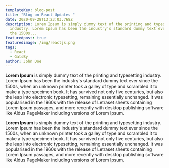 ```yaml
---
templateKey: blog-post
title: "Blog on React Updates "
date: 2020-09-28T13:23:03.768Z
description: Lorem Ipsum is simply dummy text of the printing and typesetting
  industry. Lorem Ipsum has been the industry's standard dummy text ever since
  the 1500s...
featuredpost: true
featuredimage: /img/reactjs.png
tags:
  - React
  - GatsBy
author: John Doe
---
```

**Lorem Ipsum** is simply dummy text of the printing and typesetting industry. Lorem Ipsum has been the industry's standard dummy text ever since the 1500s, when an unknown printer took a galley of type and scrambled it to make a type specimen book. It has survived not only five centuries, but also the leap into electronic typesetting, remaining essentially unchanged. It was popularised in the 1960s with the release of Letraset sheets containing Lorem Ipsum passages, and more recently with desktop publishing software like Aldus PageMaker including versions of Lorem Ipsum.

**Lorem Ipsum** is simply dummy text of the printing and typesetting industry. Lorem Ipsum has been the industry's standard dummy text ever since the 1500s, when an unknown printer took a galley of type and scrambled it to make a type specimen book. It has survived not only five centuries, but also the leap into electronic typesetting, remaining essentially unchanged. It was popularised in the 1960s with the release of Letraset sheets containing Lorem Ipsum passages, and more recently with desktop publishing software like Aldus PageMaker including versions of Lorem Ipsum.